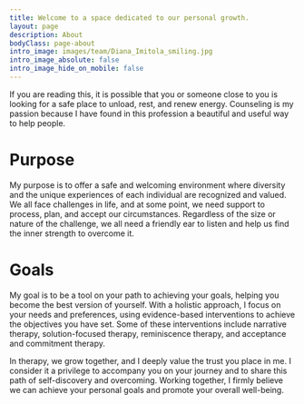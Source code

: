 ```yaml
---
title: Welcome to a space dedicated to our personal growth.
layout: page
description: About
bodyClass: page-about
intro_image: images/team/Diana_Imitola_smiling.jpg
intro_image_absolute: false
intro_image_hide_on_mobile: false
---
```


If you are reading this, it is possible that you or someone close to you is looking for a safe place to unload, rest, and renew energy. Counseling is my passion because I have found in this profession a beautiful and useful way to help people.

# Purpose

My purpose is to offer a safe and welcoming environment where diversity and the unique experiences of each individual are recognized and valued. We all face challenges in life, and at some point, we need support to process, plan, and accept our circumstances. Regardless of the size or nature of the challenge, we all need a friendly ear to listen and help us find the inner strength to overcome it.

# Goals

My goal is to be a tool on your path to achieving your goals, helping you become the best version of yourself. With a holistic approach, I focus on your needs and preferences, using evidence-based interventions to achieve the objectives you have set. Some of these interventions include narrative therapy, solution-focused therapy, reminiscence therapy, and acceptance and commitment therapy.

In therapy, we grow together, and I deeply value the trust you place in me. I consider it a privilege to accompany you on your journey and to share this path of self-discovery and overcoming. Working together, I firmly believe we can achieve your personal goals and promote your overall well-being.
